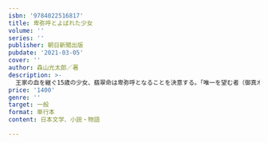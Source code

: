 ```yaml
---
isbn: '9784022516817'
title: 卑弥呼とよばれた少女
volume: ''
series: ''
publisher: 朝日新聞出版
pubdate: '2021-03-05'
cover: ''
author: 森山光太郎／著
description: >-
  王家の血を継ぐ15歳の少女、翡翠命は卑弥呼となることを決意する。「唯一を望む者（御真木）」と「唯一を望まねばならぬ者（翡翠命）」、そして「唯一である者（曹叡）」の欲望と信念が交差し、新たな時代の幕開けを描く。
price: '1400'
genre: ''
target: 一般
format: 単行本
content: 日本文学、小説・物語

---
```

